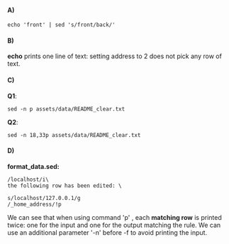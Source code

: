 #### A)

```
echo 'front' | sed 's/front/back/'
```

#### B)

**echo** prints one line of text: setting address to 2 does not pick any row of text.

#### C)

**Q1**:
```
sed -n p assets/data/README_clear.txt
```

**Q2**:
```
sed -n 18,33p assets/data/README_clear.txt 
```

#### D)

**format_data.sed:**

```
/localhost/i\
the following row has been edited: \

s/localhost/127.0.0.1/g
/_home_address/!p
```

We can see that when using command 'p' , each **matching row** is printed twice: one for the input and one for the output matching the rule. We can use an additional parameter '-n' before -f to avoid printing the input. 
